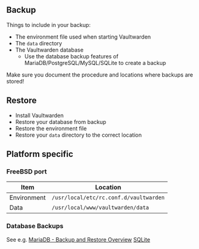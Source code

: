 ## Backup

Things to include in your backup:

- The environment file used when starting Vaultwarden
- The `data` directory
- The Vaultwarden database
  - Use the database backup features of MariaDB/PostgreSQL/MySQL/SQLite to create a backup

Make sure you document the procedure and locations where backups are stored!

## Restore

- Install Vaultwarden
- Restore your database from backup
- Restore the environment file
- Restore your `data` directory to the correct location

## Platform specific

### FreeBSD port

| Item        | Location |
|-            |-         |
| Environment | `/usr/local/etc/rc.conf.d/vaultwarden` |
| Data        | `/usr/local/www/vaultwarden/data` |

### Database Backups

See e.g. [MariaDB - Backup and Restore Overview](https://mariadb.com/kb/en/backup-and-restore-overview/)
[SQLite](https://stackoverflow.com/questions/25675314/how-to-backup-sqlite-database)